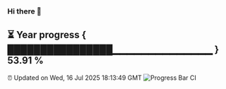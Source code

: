 ### Hi there 👋
⏳ Year progress { ████████████████▁▁▁▁▁▁▁▁▁▁▁▁▁▁ } 53.91 %
---
⏰ Updated on Wed, 16 Jul 2025 18:13:49 GMT
![Progress Bar CI](https://github.com/Moyi321/Moyi321/workflows/Progress%20Bar%20CI/badge.svg)
